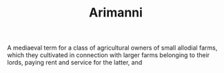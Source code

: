 ---
title: Arimanni
permalink: "/definitions/arimanni.html"
body: A mediaeval term for a class of agricultural owners of small allodial farms,
  which they cultivated in connection with larger farms belonging to their lords,
  paying rent and service for the latter, and
published_at: '2018-07-07'
layout: post
---